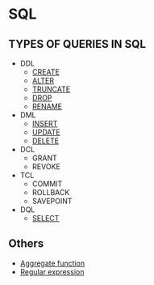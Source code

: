 # SQL

## TYPES OF QUERIES IN SQL

-   DDL
    -   [CREATE](./DDL/DDL.sql)
    -   [ALTER](./DDL/DDL.sql)
    -   [TRUNCATE](./DDL/DDL.sql)
    -   [DROP](./DDL/DDL.sql)
    -   [RENAME](./DDL/DDL.sql)
-   DML
    -   [INSERT](./sample_data.sql)
    -   [UPDATE](./DML/update.sql)
    -   [DELETE](./DML/delete.sql)
-   DCL
    -   GRANT
    -   REVOKE
-   TCL
    -   COMMIT
    -   ROLLBACK
    -   SAVEPOINT
-   DQL
    -   [SELECT](./DQL/select.sql)

## Others

-   [Aggregate function](./DQL/aggregate_function.sql)
-   [Regular expression](./DQL/regex.sql)
